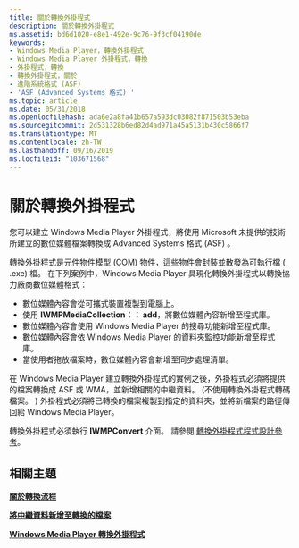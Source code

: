 ```yaml
---
title: 關於轉換外掛程式
description: 關於轉換外掛程式
ms.assetid: bd6d1020-e8e1-492e-9c76-9f3cf04190de
keywords:
- Windows Media Player，轉換外掛程式
- Windows Media Player 外掛程式，轉換
- 外掛程式，轉換
- 轉換外掛程式，關於
- 進階系統格式 (ASF)
- 'ASF (Advanced Systems 格式) '
ms.topic: article
ms.date: 05/31/2018
ms.openlocfilehash: ada6e2a8fa41b657a593dc03082f871503b53eba
ms.sourcegitcommit: 2d531328b6ed82d4ad971a45a5131b430c5866f7
ms.translationtype: MT
ms.contentlocale: zh-TW
ms.lasthandoff: 09/16/2019
ms.locfileid: "103671568"
---
```

# <a name="about-conversion-plug-ins"></a>關於轉換外掛程式

您可以建立 Windows Media Player 外掛程式，將使用 Microsoft 未提供的技術所建立的數位媒體檔案轉換成 Advanced Systems 格式 (ASF) 。

轉換外掛程式是元件物件模型 (COM) 物件，這些物件會封裝並散發為可執行檔 ( .exe) 檔。 在下列案例中，Windows Media Player 具現化轉換外掛程式以轉換協力廠商數位媒體格式：

-   數位媒體內容會從可攜式裝置複製到電腦上。
-   使用 **IWMPMediaCollection：： add**，將數位媒體內容新增至程式庫。
-   數位媒體內容會使用 Windows Media Player 的搜尋功能新增至程式庫。
-   數位媒體內容會依 Windows Media Player 的資料夾監控功能新增至程式庫。
-   當使用者拖放檔案時，數位媒體內容會新增至同步處理清單。

在 Windows Media Player 建立轉換外掛程式的實例之後，外掛程式必須將提供的檔案轉換成 ASF 或 WMA，並新增相關的中繼資料。  (不使用轉換外掛程式轉碼檔案。 ) 外掛程式必須將已轉換的檔案複製到指定的資料夾，並將新檔案的路徑傳回給 Windows Media Player。

轉換外掛程式必須執行 **IWMPConvert** 介面。 請參閱 [轉換外掛程式程式設計參考](conversion-plug-ins-programming-reference.md)。

## <a name="related-topics"></a>相關主題

<dl> <dt>

[**關於轉換流程**](about-the-conversion-process.md)
</dt> <dt>

[**將中繼資料新增至轉換的檔案**](adding-metadata-to-converted-files.md)
</dt> <dt>

[**Windows Media Player 轉換外掛程式**](windows-media-player-conversion-plug-ins.md)
</dt> </dl>

 

 




